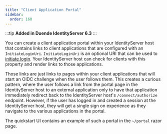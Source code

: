 ```yaml
---
title: "Client Application Portal"
sidebar:
  order: 160
---
```


:::tip
**Added in Duende IdentityServer 6.3**
:::

You can create a client application portal within your IdentityServer host that contains links to client applications that are configured with an `InitiateLoginUri`. `InitiateLoginUri` is an optional URI that can be used to [initiate login](https://openid.net/specs/openid-connect-core-1_0.html#thirdpartyinitiatedlogin). Your IdentityServer host can check for clients with this property and render links to those applications. 

Those links are just links to pages within your client applications that will start an OIDC challenge when the user follows them. This creates a curious pattern, where the user follows a link from the portal page in the IdentityServer host to an external application only to have that application immediately redirect back to the IdentityServer host's `/connect/authorize` endpoint. However, if the user has logged in and created a session at the IdentityServer host, they will get a single sign on experience as they navigate to the various applications in the portal.

The quickstart UI contains an example of such a portal in the `~/portal` razor page.